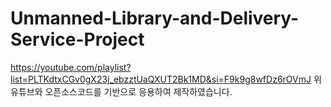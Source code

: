 # Unmanned-Library-and-Delivery-Service-Project

https://youtube.com/playlist?list=PLTKdtxCGv0gX23j_ebzztUaQXUT2Bk1MD&si=F9k9g8wfDz6rOVmJ
위 유튜브와 오픈소스코드를 기반으로 응용하여 제작하였습니다.
